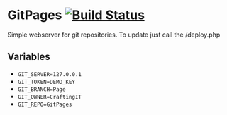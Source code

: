 # GitPages [![Build Status](https://travis-ci.com/kstruessmann/GitPages.svg?token=ajp3U25Rb9WSHqDoV4Ci&branch=master)](https://travis-ci.com/kstruessmann/GitPages)

Simple webserver for git repositories. To update just call the /deploy.php 

## Variables
 - ``GIT_SERVER=127.0.0.1``
 - ``GIT_TOKEN=DEMO_KEY``
 - ``GIT_BRANCH=Page``
 - ``GIT_OWNER=CraftingIT``
 - ``GIT_REPO=GitPages``
